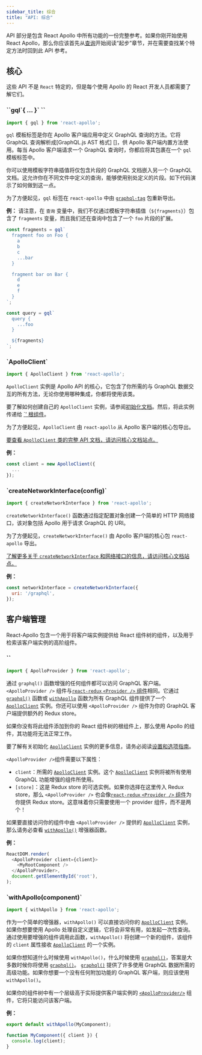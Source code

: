 ```yaml
---
sidebar_title: 综合
title: "API: 综合"
---
```


API 部分是包含 React Apollo 中所有功能的一份完整参考。如果你刚开始使用 React Apollo，那么你应该首先从[查询](queries.html)开始阅读“起步”章节，并在需要查找某个特定方法时回到此 API 参考。

<h2 id="core">核心</h2>

这些 API 不是 `React` 特定的，但是每个使用 Apollo 的 React 开发人员都需要了解它们。

<h3 id="gql">``gql`{ ... }` ``</h3>

```js
import { gql } from 'react-apollo';
```

`gql` 模板标签是你在 Apollo 客户端应用中定义 GraphQL 查询的方法。它将 GraphQL 查询解析成[GraphQL.js AST 格式] []，供 Apollo 客户端内置方法使用。每当 Apollo 客户端请求一个 GraphQL 查询时，你都应将其包裹在一个 `gql` 模板标签中。

你可以使用模板字符串插值将仅包含片段的 GraphQL 文档嵌入另一个 GraphQL 文档。这允许你在不同文件中定义的查询，能够使用别处定义的片段。如下代码演示了如何做到这一点。

为了方便起见，`gql` 标签在 `react-apollo` 中由 [`graphql-tag`][] 包重新导出。

[GraphQL.js AST格式]: https://github.com/graphql/graphql-js/blob/d92dd9883b76e54babf2b0ffccdab838f04fc46c/src/language/ast.js
[`graphql-tag`]: https://www.npmjs.com/package/graphql-tag

**例：**
请注意，在 `查询` 变量中，我们不仅通过模板字符串插值（`${fragments}`）包含了 `fragments` 变量，而且我们还在查询中包含了一个 `foo` 片段的扩展。

```js
const fragments = gql`
  fragment foo on Foo {
    a
    b
    c
    ...bar
  }

  fragment bar on Bar {
    d
    e
    f
  }
`;

const query = gql`
  query {
    ...foo
  }

  ${fragments}
`;
```

<h3 id="ApolloClient">`ApolloClient`</h3>

```js
import { ApolloClient } from 'react-apollo';
```

`ApolloClient` 实例是 Apollo API 的核心，它包含了你所需的与 GraphQL 数据交互的所有方法，无论你使用哪种集成，你都将使用该类。

要了解如何创建自己的 `ApolloClient` 实例，请参阅[初始化文档](initialization.html)。然后，将此实例传递给 [`<ApolloProvider />' 根组件](＃ApolloProvider)。

为了方便起见，`ApolloClient` 由 `react-apollo` 从 Apollo 客户端的核心包导出。

[要查看 `ApolloClient` 类的完整 API 文档，请访问核心文档站点。](/core/apollo-client-api.html#apollo-client)

**例：**

```js
const client = new ApolloClient({
  ...
});
```

<h3 id="createNetworkInterface">`createNetworkInterface(config)`</h3>

```js
import { createNetworkInterface } from 'react-apollo';
```

`createNetworkInterface()` 函数通过指定配置对象创建一个简单的 HTTP 网络接口，该对象包括 Apollo 用于请求 GraphQL 的 URI。

为了方便起见，`createNetworkInterface()` 由 Apollo 客户端的核心包 `react-apollo` 导出。

[了解更多关于 `createNetworkInterface` 和网络接口的信息，请访问核心文档站点。](/core/network.html)

**例：**

```js
const networkInterface = createNetworkInterface({
  uri: '/graphql',
});
```

<h2 id="client-management">客户端管理</h2>

React-Apollo 包含一个用于将客户端实例提供给 React 组件树的组件，以及用于检索该客户端实例的高阶组件。

<h3 id="ApolloProvider" title="ApolloProvider">`<ApolloProvider client={client} />`</h3>

```js
import { ApolloProvider } from 'react-apollo';
```

通过 `graphql()` 函数增强的任何组件都可以访问 GraphQL 客户端。 `<ApolloProvider />` 组件与[`react-redux` `<Provider />` 组件][]相同。它通过 [`graphql()`](#graphql) 函数或 [`withApollo`](#withApollo) 函数为所有 GraphQL 组件提供了一个 [`ApolloClient`][] 实例。你还可以使用 `<ApolloProvider />` 组件为你的 GraphQL 客户端提供额外的 Redux store。

如果你没有将此组件添加到你的 React 组件树的根组件上，那么使用 Apollo 的组件，其功能将无法正常工作。

要了解有关初始化 [`ApolloClient`][] 实例的更多信息，请务必阅读[设置和选项指南](initialization.html)。

`<ApolloProvider />`组件需要以下属性：

- `client`：所需的 [`ApolloClient`][] 实例。这个 [`ApolloClient`][] 实例将被所有使用 GraphQL 功能增强的组件所使用。
- `[store]`：这是 Redux store 的可选实例。如果你选择在这里传入 Redux store，那么 `<ApolloProvider />` 也会像[`react-redux` `<Provider />` 组件][]为你提供 Redux store。这意味着你只需要使用一个 provider 组件，而不是两个！

如果要直接访问你的组件中由 `<ApolloProvider />` 提供的 [`ApolloClient`][] 实例，那么请务必查看 [`withApollo()`](#withApollo) 增强器函数。

[`react-redux` `<Provider />` 组件]: https://github.com/reactjs/react-redux/blob/master/docs/api.md#provider-store
[`ApolloClient`]: /core/apollo-client-api.html#apollo-client

**例：**

```js
ReactDOM.render(
  <ApolloProvider client={client}>
    <MyRootComponent />
  </ApolloProvider>,
  document.getElementById('root'),
);
```

<h3 id="withApollo">`withApollo(component)`</h3>

```js
import { withApollo } from 'react-apollo';
```

作为一个简单的增强器，`withApollo()` 可以直接访问你的 [`ApolloClient`][] 实例。如果你想要使用 Apollo 处理自定义逻辑，它将会非常有用，如发起一次性查询。通过使用要增强的组件调用此函数，`withApollo()` 将创建一个新的组件，该组件的 `client` 属性接收 [`ApolloClient`][] 的一个实例。

如果你想知道什么时候使用 `withApollo()`，什么时候使用 [`graphql()`](#graphql)，答案是大多数时候你将使用 [`graphql()`](#graphql)。 [`graphql()`](#graphql) 提供了许多使用 GraphQL 数据所需的高级功能。如果你想要一个没有任何附加功能的 GraphQL 客户端，则应该使用 `withApollo()`。

如果你的组件树中有一个层级高于实际提供客户端实例的 [`<ApolloProvider/>`](#ApolloProvider) 组件，它将只能访问该客户端。

[`ApolloClient`]: /core/apollo-client-api.html#apollo-client

**例：**

```js
export default withApollo(MyComponent);

function MyComponent({ client }) {
  console.log(client);
}
```
